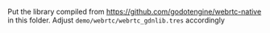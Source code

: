 Put the library compiled from https://github.com/godotengine/webrtc-native in this folder.
Adjust `demo/webrtc/webrtc_gdnlib.tres` accordingly
